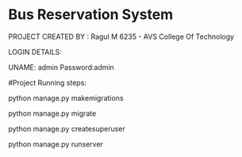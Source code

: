 # Bus Reservation System

PROJECT CREATED BY :
Ragul M
6235 - AVS College Of Technology

LOGIN DETAILS:

UNAME: admin
Password:admin

#Project Running steps:

python manage.py makemigrations

python manage.py migrate

python manage.py createsuperuser

python manage.py runserver
